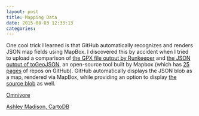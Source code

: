 ```yaml
---
layout: post
title: Mapping Data
date: 2015-08-03 12:33:13
categories:
---
```




One cool trick I learned is that GitHub automatically recognizes and renders JSON map fields using MapBox. I discovered this by accident when I tried to upload a comparison of [the GPX file output by Runkeeper](https://gist.github.com/rrshaban/d87f9d8bdbea419af691) and [the JSON output of toGeoJSON](https://gist.github.com/rrshaban/e44e0bc6b8d136a4c613), an open-source tool built by Mapbox (which has [25 pages](https://github.com/mapbox) of repos on GitHub). GitHub automatically displays the JSON blob as a map, rendered via MapBox, while providing an option to display [the source blob](https://gist.github.com/rrshaban/e44e0bc6b8d136a4c613?short_path=036faa2) as well. 



[Omnivore](https://github.com/mapbox/leaflet-omnivore)

[Ashley Madison, CartoDB](http://blog.tecnilogica.com/2015/08/20/malfideleco-worldwide-map-of-ashley-madison-users/)